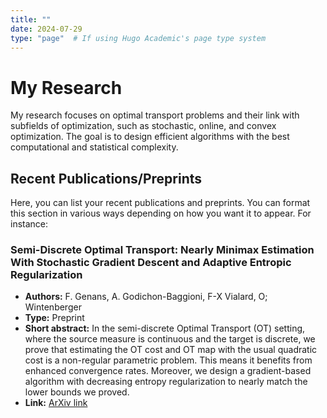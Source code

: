 ```yaml
---
title: ""
date: 2024-07-29
type: "page"  # If using Hugo Academic's page type system
---
```


# My Research

My research focuses on optimal transport problems and their link with subfields of optimization, such as stochastic, online, and convex optimization. The goal is to design efficient algorithms with the best computational and statistical complexity.

## Recent Publications/Preprints

Here, you can list your recent publications and preprints. You can format this section in various ways depending on how you want it to appear. For instance:

### Semi-Discrete Optimal Transport: Nearly Minimax Estimation With Stochastic Gradient Descent and Adaptive Entropic Regularization
- **Authors:** F. Genans, A. Godichon-Baggioni, F-X Vialard, O; Wintenberger
- **Type:** Preprint
- **Short abstract:** In the semi-discrete Optimal Transport (OT) setting, where the source measure is continuous and the target is discrete, we prove that estimating the OT cost and OT map with the usual quadratic cost is a non-regular parametric problem. This means it benefits from enhanced convergence rates. Moreover, we design a gradient-based algorithm with decreasing entropy regularization to nearly match the lower bounds we proved. 
- **Link:** [ArXiv link](https://arxiv.org/pdf/2405.14459)
